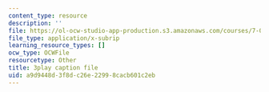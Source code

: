 ```yaml
---
content_type: resource
description: ''
file: https://ol-ocw-studio-app-production.s3.amazonaws.com/courses/7-01sc-fundamentals-of-biology-fall-2011/a9d9448d3f8dc26e22998cacb601c2eb_ojrj-UVh9N4.srt
file_type: application/x-subrip
learning_resource_types: []
ocw_type: OCWFile
resourcetype: Other
title: 3play caption file
uid: a9d9448d-3f8d-c26e-2299-8cacb601c2eb
---
```

